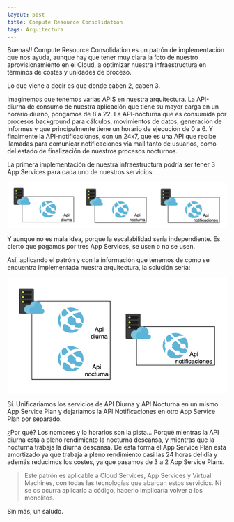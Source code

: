 ```yaml
---
layout: post
title: Compute Resource Consolidation
tags: Arquitectura
---
```


Buenas!! Compute Resource Consolidation es un patrón de implementación que nos ayuda, aunque hay que tener muy clara la foto de nuestro aprovisionamiento en el Cloud, a optimizar nuestra infraestructura en términos de costes y unidades de proceso.

Lo que viene a decir es que donde caben 2, caben 3.

Imaginemos que tenemos varias APIS en nuestra arquitectura. La API-diurna de consumo de nuestra aplicación que tiene su mayor carga en un horario diurno, pongamos de 8 a 22. La API-nocturna que es consumida por procesos background para cálculos, movimientos de datos, generación de informes y que principalmente tiene un horario de ejecución de 0 a 6. Y finalmente la API-notificaciones, con un 24x7, que es una API que recibe llamadas para comunicar notificaciones vía mail tanto de usuarios, como del estado de finalización de nuestros procesos nocturnos.

La primera implementación de nuestra infraestructura podría ser tener 3 App Services para cada uno de nuestros servicios:

![Bad Compute Resource Consolidation](/img/cloudpatterns/bad_compute_resource_consolidation.png "Bad Compute Resource Consolidation")

Y aunque no es mala idea, porque la escalabilidad sería independiente. Es cierto que pagamos por tres App Services, se usen o no se usen.

Así, aplicando el patrón y con la información que tenemos de como se encuentra implementada nuestra arquitectura, la solución sería:

![Good Compute Resource Consolidation](/img/cloudpatterns/good_compute_resource_consolidation.png "Good Compute Resource Consolidation")

Sí. Unificariamos los servicios de API Diurna y API Nocturna en un mismo App Service Plan y dejaríamos la API Notificaciones en otro App Service Plan por separado.

¿Por qué? Los nombres y lo horarios son la pista... Porqué mientras la API diurna está a pleno rendimiento la nocturna descansa, y mientras que la nocturna trabaja la diurna descansa. De esta forma el App Service Plan esta amortizado ya que trabaja a pleno rendimiento casi las 24 horas del día y además reducimos los costes, ya que pasamos de 3 a 2 App Service Plans.

> Este patrón es aplicable a Cloud Services, App Services y Virtual Machines, con todas las tecnologías que abarcan estos servicios. Ni se os ocurra aplicarlo a código, hacerlo implicaría volver a los monolitos.

Sin más, un saludo.